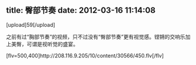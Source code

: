 title: 臀部节奏
date: 2012-03-16 11:14:08
---

<p>
	<p>
		[upload]59[/upload]
	</p>
	<p>
		之前有过“胸部节奏”的视频，只不过没有“臀部节奏”更有视觉感。铿锵的交响乐加上美臀，可谓是视听觉的盛宴。
	</p>
</p>
<p>
	[flv=500,400]http://208.116.9.205/10/content/30566/450.flv[/flv]
</p>